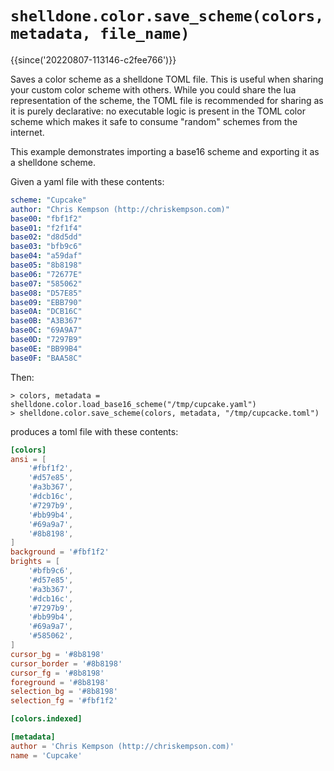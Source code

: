 # `shelldone.color.save_scheme(colors, metadata, file_name)`

{{since('20220807-113146-c2fee766')}}

Saves a color scheme as a shelldone TOML file.
This is useful when sharing your custom color scheme with others.
While you could share the lua representation of the scheme, the
TOML file is recommended for sharing as it is purely declarative:
no executable logic is present in the TOML color scheme which makes
it safe to consume "random" schemes from the internet.

This example demonstrates importing a base16 scheme and exporting
it as a shelldone scheme.

Given a yaml file with these contents:

```yaml
scheme: "Cupcake"
author: "Chris Kempson (http://chriskempson.com)"
base00: "fbf1f2"
base01: "f2f1f4"
base02: "d8d5dd"
base03: "bfb9c6"
base04: "a59daf"
base05: "8b8198"
base06: "72677E"
base07: "585062"
base08: "D57E85"
base09: "EBB790"
base0A: "DCB16C"
base0B: "A3B367"
base0C: "69A9A7"
base0D: "7297B9"
base0E: "BB99B4"
base0F: "BAA58C"
```

Then:

```
> colors, metadata = shelldone.color.load_base16_scheme("/tmp/cupcake.yaml")
> shelldone.color.save_scheme(colors, metadata, "/tmp/cupcacke.toml")
```

produces a toml file with these contents:

```toml
[colors]
ansi = [
    '#fbf1f2',
    '#d57e85',
    '#a3b367',
    '#dcb16c',
    '#7297b9',
    '#bb99b4',
    '#69a9a7',
    '#8b8198',
]
background = '#fbf1f2'
brights = [
    '#bfb9c6',
    '#d57e85',
    '#a3b367',
    '#dcb16c',
    '#7297b9',
    '#bb99b4',
    '#69a9a7',
    '#585062',
]
cursor_bg = '#8b8198'
cursor_border = '#8b8198'
cursor_fg = '#8b8198'
foreground = '#8b8198'
selection_bg = '#8b8198'
selection_fg = '#fbf1f2'

[colors.indexed]

[metadata]
author = 'Chris Kempson (http://chriskempson.com)'
name = 'Cupcake'
```
